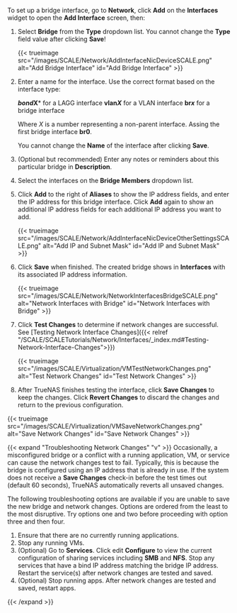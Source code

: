 &NewLine;

To set up a bridge interface, go to **Network**, click **Add** on the **Interfaces** widget to open the **Add Interface** screen, then:

1. Select **Bridge** from the **Type** dropdown list.
   You cannot change the **Type** field value after clicking **Save**!

   {{< trueimage src="/images/SCALE/Network/AddInterfaceNicDeviceSCALE.png" alt="Add Bridge Interface" id="Add Bridge Interface" >}}

2. Enter a name for the interface.
   Use the correct format based on the interface type:
   
   ***bond*X*** for a LAGG interface
   **vlan*X*** for a VLAN interface
   **br*x*** for a bridge interface
   
   Where *X* is a number representing a non-parent interface. Assing the first bridge interface **br0**.

   You cannot change the **Name** of the interface after clicking **Save**.

3. (Optional but recommended) Enter any notes or reminders about this particular bridge in **Description**.

4. Select the interfaces on the **Bridge Members** dropdown list.

5. Click **Add** to the right of **Aliases** to show the IP address fields, and enter the IP address for this bridge interface.
   Click **Add** again to show an additional IP address fields for each additional IP address you want to add.

   {{< trueimage src="/images/SCALE/Network/AddInterfaceNicDeviceOtherSettingsSCALE.png" alt="Add IP and Subnet Mask" id="Add IP and Subnet Mask" >}}

6. Click **Save** when finished. The created bridge shows in **Interfaces** with its associated IP address information.

   {{< trueimage src="/images/SCALE/Network/NetworkInterfacesBridgeSCALE.png" alt="Network Interfaces with Bridge" id="Network Interfaces with Bridge" >}}

7. Click **Test Changes** to determine if network changes are successful.
   See [Testing Network Interface Changes]({{< relref "/SCALE/SCALETutorials/Network/Interfaces/_index.md#Testing-Network-Interface-Changes">}})

   {{< trueimage src="/images/SCALE/Virtualization/VMTestNetworkChanges.png" alt="Test Network Changes" id="Test Network Changes" >}}

8. After TrueNAS finishes testing the interface, click **Save Changes** to keep the changes.
   Click **Revert Changes** to discard the changes and return to the previous configuration.

{{< trueimage src="/images/SCALE/Virtualization/VMSaveNetworkChanges.png" alt="Save Network Changes" id="Save Network Changes" >}}

{{< expand "Troubleshooting Network Changes" "v" >}}
Occasionally, a misconfigured bridge or a conflict with a running application, VM, or service can cause the network changes test to fail.
Typically, this is because the bridge is configured using an IP address that is already in use.
If the system does not receive a **Save Changes** check-in before the test times out (default 60 seconds), TrueNAS automatically reverts all unsaved changes.

The following troubleshooting options are available if you are unable to save the new bridge and network changes.
Options are ordered from the least to the most disruptive.
Try options one and two before proceeding with option three and then four.

  1. Ensure that there are no currently running applications.
  2. Stop any running VMs.
  3. (Optional) Go to **Services**.
     Click <span class="material-icons">edit</span> **Configure** to view the current configuration of sharing services including **SMB** and **NFS**.
     Stop any services that have a bind IP address matching the bridge IP address.
     Restart the service(s) after network changes are tested and saved.
  4. (Optional) Stop running apps.
     After network changes are tested and saved, restart apps.

{{< /expand >}}
